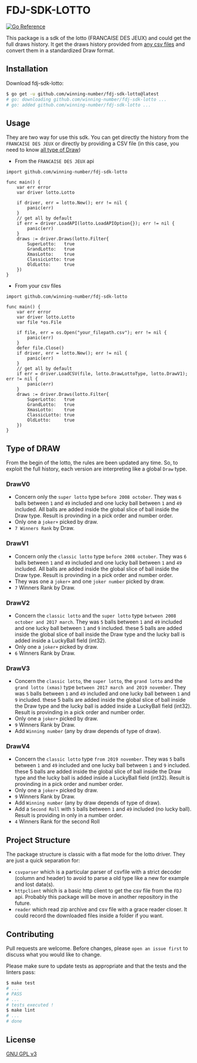 # FDJ-SDK-LOTTO

<!-- Badge section [godoc / code quality / ci / last Tag / License ]-->
<!-- Documentation go.pkg -->
[![Go Reference](https://pkg.go.dev/badge/github.com/winning-number/fdj-sdk-lotto.svg)](https://pkg.go.dev/github.com/winning-number/fdj-sdk-lotto)

<!-- Description section -->
This package is a sdk of the lotto (FRANCAISE DES JEUX) and could get the full draws history. It get the draws history provided from [any csv files](https://www.fdj.fr/jeux-de-tirage/loto/historique) and convert them in a standardized Draw format.

## Installation

Download fdj-sdk-lotto:

```sh
$ go get -u github.com/winning-number/fdj-sdk-lotto@latest
# go: downloading github.com/winning-number/fdj-sdk-lotto ...
# go: added github.com/winning-number/fdj-sdk-lotto ...
```

## Usage

They are two way for use this sdk. You can get directly the history from the `FRANCAISE DES JEUX` or directly by providing a CSV file (in this case, you need to know [all type of Draw](#type-of-draw))

* From the `FRANCAISE DES JEUX` api

```golang
import github.com/winning-number/fdj-sdk-lotto

func main() {
    var err error
    var driver lotto.Lotto

    if driver, err = lotto.New(); err != nil {
        panic(err)
    }
    // get all by default
    if err = driver.LoadAPI(lotto.LoadAPIOption{}); err != nil {
        panic(err)
    }
    draws := driver.Draws(lotto.Filter{
        SuperLotto:   true
        GrandLotto:   true
        XmasLotto:    true
        ClassicLotto: true
        OldLotto:     true
    })
}
```

* From your csv files

```golang
import github.com/winning-number/fdj-sdk-lotto

func main() {
    var err error
    var driver lotto.Lotto
    var file *os.File

    if file, err = os.Open("your_filepath.csv"); err != nil {
        panic(err)
    }
    defer file.Close()
    if driver, err = lotto.New(); err != nil {
        panic(err)
    }
    // get all by default
    if err = driver.LoadCSV(file, lotto.DrawLottoType, lotto.DrawV1); err != nil {
        panic(err)
    }
    draws := driver.Draws(lotto.Filter{
        SuperLotto:   true
        GrandLotto:   true
        XmasLotto:    true
        ClassicLotto: true
        OldLotto:     true
    })
}
```

## Type of DRAW

From the begin of the lotto, the rules are been updated any time. So, to exploit the full history, each version are interpreting like a global `Draw` type.

### DrawV0

* Concern only the `super lotto` type `before 2008 october`. They was `6` balls between `1` and `49` included and one lucky ball between `1` and `49` included. All balls are added inside the global slice of ball inside the Draw type. Result is provinding in a pick order and number order.
* Only one a `joker+` picked by draw.
* `7 Winners Rank` by Draw.

### DrawV1

* Concern only the `classic lotto` type `before 2008 october`. They was `6` balls between `1` and `49` included and one lucky ball between `1` and `49` included. All balls are added inside the global slice of ball inside the Draw type. Result is provinding in a pick order and number order.
* They was one a `joker+` and one `joker number` picked by draw.
* `7` Winners Rank by Draw.

### DrawV2

* Concern the `classic lotto` and the `super lotto` type `between 2008 october and 2017 march`. They was `5` balls between `1` and `49` included and one lucky ball between `1` and `9` included. these 5 balls are added inside the global slice of ball inside the Draw type and the lucky ball is added inside a LuckyBall field (int32).
* Only one a `joker+` picked by draw.
* `6` Winners Rank by Draw.

### DrawV3

* Concern the `classic lotto`, the `super lotto`, the `grand lotto` and the `grand lotto (xmas)` type `between 2017 march and 2019 november`. They was `5` balls between `1` and `49` included and one lucky ball between `1` and `9` included. these 5 balls are added inside the global slice of ball inside the Draw type and the lucky ball is added inside a LuckyBall field (int32). Result is provinding in a pick order and number order.
* Only one a `joker+` picked by draw.
* `9` Winners Rank by Draw.
* Add `Winning number` (any by draw depends of type of draw).

### DrawV4

* Concern the `classic lotto` type `from 2019 november`. They was `5` balls between `1` and `49` included and one lucky ball between `1` and `9` included. these 5 balls are added inside the global slice of ball inside the Draw type and the lucky ball is added inside a LuckyBall field (int32). Result is provinding in a pick order and number order.
* Only one a `joker+` picked by draw.
* `9` Winners Rank by Draw.
* Add `Winning number` (any by draw depends of type of draw).
* Add a `Second Roll` with `5` balls between `1` and `49` included (no lucky ball). Result is providing in only in a number order.
* `4` Winners Rank for the second Roll

## Project Structure

The package structure is classic with a flat mode for the lotto driver. They are just a quick separation for:

* `csvparser` which is a particular parser of csvfile with a strict decoder (column and header) to avoid to parse a old type like a new for example and lost data(s).
* `httpclient` which is a basic http client to get the csv file from the `FDJ` api. Probably this package will be move in another repository in the future.
* `reader` which read zip archive and csv file with a grace reader closer. It could record the downloaded files inside a folder if you want.

## Contributing

Pull requests are welcome. Before changes, please `open an issue first` to discuss what you would like to change.

Please make sure to update tests as appropriate and that the tests and the linters pass:

```sh
$ make test
# ...
# PASS
# ...
# tests executed !
$ make lint
# ... 
# done
```

## License

[GNU GPL v3](https://choosealicense.com/licenses/gpl-3.0/)
